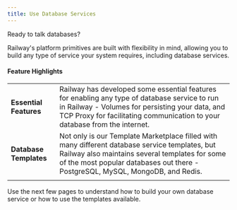 ```yaml
---
title: Use Database Services
---
```


Ready to talk databases?

Railway's platform primitives are built with flexibility in mind, allowing you to build any type of service your system requires, including database services.

#### Feature Highlights
|||
|-|-|
| **Essential Features** | Railway has developed some essential features for enabling any type of database service to run in Railway - Volumes for persisting your data, and TCP Proxy for facilitating communication to your database from the internet.                                                                                   |
| **Database Templates** | Not only is our Template Marketplace filled with many different database service templates, but Railway also maintains several templates for some of the most popular databases out there - PostgreSQL, MySQL, MongoDB, and Redis. |
|||

Use the next few pages to understand how to build your own database service or how to use the templates available.